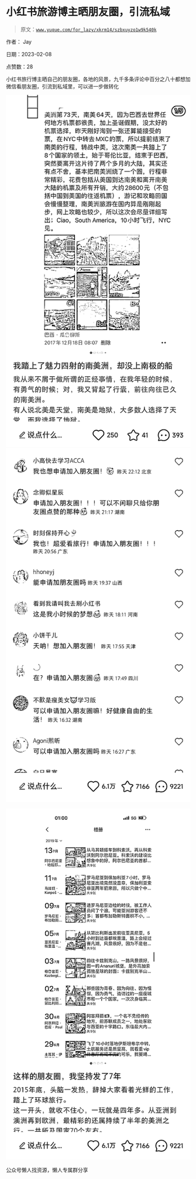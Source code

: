 # 小红书旅游博主晒朋友圈，引流私域

> 原文：[`www.yuque.com/for_lazy/xkrm14/szbxuyzo1w9k540k`](https://www.yuque.com/for_lazy/xkrm14/szbxuyzo1w9k540k)



作者： Jay



日期：2023-02-08



点赞数：28

<ne-hole id="ue4b5a027" data-lake-id="ue4b5a027"><ne-card data-card-name="hr" data-card-type="block" id="FJsZQ" data-event-boundary="card">

小红书旅行博主晒自己的朋友圈，各地的风景，九千多条评论中百分之八十都想加微信看朋友圈，引流到私域里，可以进一步做转化



<ne-card data-card-name="image" data-card-type="inline" id="YA1JN" data-event-boundary="card">![](img/711b87f6ad2e2ea8fac418ce30579235.png)  <ne-p id="ube761df0" data-lake-id="ube761df0"><ne-card data-card-name="image" data-card-type="inline" id="naW1k" data-event-boundary="card">![](img/691f10c44d63a3635a7629ec464e353e.png)</ne-card>



<ne-card data-card-name="image" data-card-type="inline" id="v0NkW" data-event-boundary="card">![](img/4d83c2544b6feb4ed3c5f814f5122adc.png)</ne-card>

<ne-hole id="u4c74d0b6" data-lake-id="u4c74d0b6"><ne-card data-card-name="hr" data-card-type="block" id="V4NGz" data-event-boundary="card">

公众号懒人找资源，懒人专属群分享

</ne-card></ne-hole></ne-card></ne-p></ne-card></ne-hole>